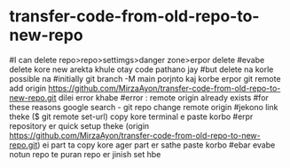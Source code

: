 # transfer-code-from-old-repo-to-new-repo

#I can delete repo>repo>settimgs>danger zone>erpor delete
#evabe delete kore new arekta khule otay code pathano jay
#but delete na korle possible na 
#initially git branch -M main porjnto kaj korbe erpor git remote add origin https://github.com/MirzaAyon/transfer-code-from-old-repo-to-new-repo.git dilei error khabe
#error : remote origin already exists
#for these reasons google search - git repo change remote origin
#jekono link theke ($ git remote set-url) copy  kore terminal e paste korbo
#erpr repository er quick setup theke (origin https://github.com/MirzaAyon/transfer-code-from-old-repo-to-new-repo.git) ei part ta copy kore ager part er sathe paste korbo
#ebar evabe notun repo te puran repo er jinish set hbe 
